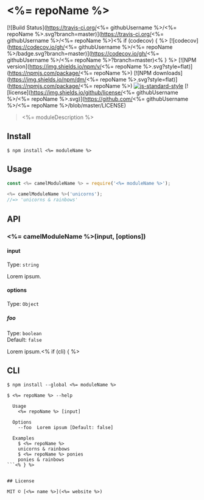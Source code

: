 # <%= repoName %> 

[![Build Status](https://travis-ci.org/<%= githubUsername %>/<%= repoName %>.svg?branch=master)](https://travis-ci.org/<%= githubUsername %>/<%= repoName %>)<% if (codecov) { %> 
[![codecov](https://codecov.io/gh/<%= githubUsername %>/<%= repoName %>/badge.svg?branch=master)](https://codecov.io/gh/<%= githubUsername %>/<%= repoName %>?branch=master)<% } %> 
[![NPM version](https://img.shields.io/npm/v/<%= repoName %>.svg?style=flat)](https://npmjs.com/package/<%= repoName %>)
[![NPM downloads](https://img.shields.io/npm/dm/<%= repoName %>.svg?style=flat)](https://npmjs.com/package/<%= repoName %>) 
[![js-standard-style](https://img.shields.io/badge/code%20style-standard-brightgreen.svg)](http://standardjs.com) 
[![license](https://img.shields.io/github/license/<%= githubUsername %>/<%= repoName %>.svg)](https://github.com/<%= githubUsername %>/<%= repoName %>/blob/master/LICENSE)

> <%= moduleDescription %>


## Install

```
$ npm install <%= moduleName %>
```


## Usage

```js
const <%= camelModuleName %> = require('<%= moduleName %>');

<%= camelModuleName %>('unicorns');
//=> 'unicorns & rainbows'
```


## API

### <%= camelModuleName %>(input, [options])

#### input

Type: `string`

Lorem ipsum.

#### options

Type: `Object`

##### foo

Type: `boolean`<br>
Default: `false`

Lorem ipsum.<% if (cli) { %>


## CLI

```
$ npm install --global <%= moduleName %>
```

```
$ <%= repoName %> --help

  Usage
    <%= repoName %> [input]

  Options
    --foo  Lorem ipsum [Default: false]

  Examples
    $ <%= repoName %>
    unicorns & rainbows
    $ <%= repoName %> ponies
    ponies & rainbows
```<% } %>


## License

MIT © [<%= name %>](<%= website %>)
